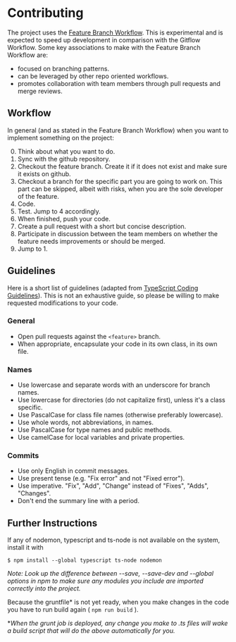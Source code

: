 # Contributing

The project uses the [Feature Branch Workflow](https://www.atlassian.com/git/tutorials/comparing-workflows/feature-branch-workflow). This is experimental and is expected to speed up development in comparison with the Gitflow Workflow. Some key associations to make with the Feature Branch Workflow are:

- focused on branching patterns.
- can be leveraged by other repo oriented workflows.
- promotes collaboration with team members through pull requests and merge reviews.

## Workflow

In general (and as stated in the Feature Branch Workflow) when you want to implement something on the project:

0. Think about what you want to do.
1. Sync with the github repository.
2. Checkout the feature branch. Create it if it does not exist and make sure it exists on github. 
3. Checkout a branch for the specific part you are going to work on. This part can be skipped, albeit with risks, when you are the sole developer of the feature.
4. Code.
5. Test. Jump to 4 accordingly.
6. When finished, push your code.
7. Create a pull request with a short but concise description.
8. Participate in discussion between the team members on whether the feature needs improvements or should be merged.
9. Jump to 1.

## Guidelines

Here is a short list of guidelines (adapted from [TypeScript Coding Guidelines](https://github.com/Microsoft/TypeScript/wiki/Coding-guidelines)). This is not an exhaustive guide, so please be willing to make requested modifications to your code.

### General
* Open pull requests against the `<feature>` branch.
* When appropriate, encapsulate your code in its own class, in its own file.

### Names

* Use lowercase and separate words with an underscore for branch names.
* Use lowercase for directories (do not capitalize first), unless it's a class specific.
* Use PascalCase for class file names (otherwise preferably lowercase).
* Use whole words, not abbreviations, in names.
* Use PascalCase for type names and public methods.
* Use camelCase for local variables and private properties.

### Commits

* Use only English in commit messages.
* Use present tense (e.g. "Fix error" and not "Fixed error").
* Use imperative. "Fix", "Add", "Change" instead of "Fixes", "Adds", "Changes".
* Don't end the summary line with a period.

## Further Instructions

If any of nodemon, typescript and ts-node is not available on the system, install it with 
```
$ npm install --global typescript ts-node nodemon
```

*Note: Look up the difference between --save, --save-dev and --global options in npm to make sure any modules you include are imported correctly into the project.*

Because the gruntfile* is not yet ready, when you make changes in the code you have to run build again ( `npm run build` ). 

**When the grunt job is deployed, any change you make to .ts files will wake a build script that will do the above automatically for you.*